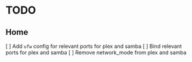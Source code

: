 # TODO

## Home

[ ] Add `ufw` config for relevant ports for plex and samba
[ ] Bind relevant ports for plex and samba
[ ] Remove network_mode from plex and samba
